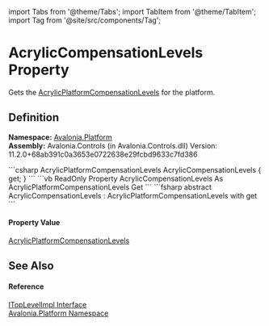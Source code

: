 import Tabs from '@theme/Tabs'; 
import TabItem from '@theme/TabItem'; 
import Tag from '@site/src/components/Tag'; 

# AcrylicCompensationLevels Property


Gets the <a href="T_Avalonia_Controls_AcrylicPlatformCompensationLevels">AcrylicPlatformCompensationLevels</a> for the platform.



## Definition
**Namespace:** <a href="N_Avalonia_Platform">Avalonia.Platform</a>  
**Assembly:** Avalonia.Controls (in Avalonia.Controls.dll) Version: 11.2.0+68ab391c0a3653e0722638e29fcbd9633c7fd386

<Tabs groupId="api-code-preview">
<TabItem value="csharp" label="C#">
```csharp
AcrylicPlatformCompensationLevels AcrylicCompensationLevels { get; }
```
</TabItem>
<TabItem value="vb" label="VB">
```vb
ReadOnly Property AcrylicCompensationLevels As AcrylicPlatformCompensationLevels
	Get
```
</TabItem>
<TabItem value="fsharp" label="F#">
```fsharp
abstract AcrylicCompensationLevels : AcrylicPlatformCompensationLevels with get
```
</TabItem>
</Tabs>



#### Property Value
<a href="T_Avalonia_Controls_AcrylicPlatformCompensationLevels">AcrylicPlatformCompensationLevels</a>

## See Also


#### Reference
<a href="T_Avalonia_Platform_ITopLevelImpl">ITopLevelImpl Interface</a>  
<a href="N_Avalonia_Platform">Avalonia.Platform Namespace</a>  
